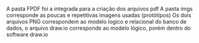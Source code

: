 A pasta FPDF foi a integrada para a criação dos arquivos pdf
A pasta imgs corresponde as poucas e repetitivas imagens usadas (protótipos)
Os dois arquivos PNG correspondem ao modelo logico e relacional do banco de dados, o arquivo draw.io corresponde ao modelo lógico, porém dentro do software draw.io
